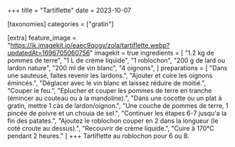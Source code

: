 +++
title = "Tartiflette"
date = 2023-10-07

[taxonomies]
categories = ["gratin"]

[extra]
feature_image = "https://ik.imagekit.io/eaec9qogv/zola/tartiflette.webp?updatedAt=1696705060756"
imagekit = true
ingredients = [
  "1.2 kg de pommes de terre",
  "1 L de crème liquide",
  "1 roblochon",
  "200 g de lard ou lardon nature",
  "200 ml de vin blanc",
  "4 oignons",
]
preparations = [
  "Dans une sauteuse, faites revenir les lardons.",
  "Ajouter et cuire les oignons émincés.",
  "Déglacer avec le vin blanc et laissez réduire de moitié.",
  "Couper le feu.",
  "Eplucher et couper les pommes de terre en tranche (émincer au couteau ou à la mandoline).",
  "Dans une cocotte ou un plat à gratin, mettre 1 càs de lardon/oignon.",
  "Une couche de pommes de terre, 1 pincée de poivre et un chouia de sel.",
  "Continuer les étapes 6-7 jusqu'a la fin des patates.",
  "Ajoutez le roblochon couper en 2 dans la longueur (le coté croute au dessus).",
  "Recouvrir de crème liquide.",
  "Cuire à 170°C pendant 2 heures."
]
+++
Tartiflette au roblochon pour 6 ou 8.

